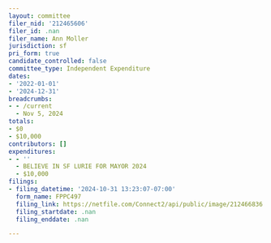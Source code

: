 ```yaml
---
layout: committee
filer_nid: '212465606'
filer_id: .nan
filer_name: Ann Moller
jurisdiction: sf
pri_form: true
candidate_controlled: false
committee_type: Independent Expenditure
dates:
- '2022-01-01'
- '2024-12-31'
breadcrumbs:
- - /current
  - Nov 5, 2024
totals:
- $0
- $10,000
contributors: []
expenditures:
- - ''
  - BELIEVE IN SF LURIE FOR MAYOR 2024
  - $10,000
filings:
- filing_datetime: '2024-10-31 13:23:07-07:00'
  form_name: FPPC497
  filing_link: https://netfile.com/Connect2/api/public/image/212466836
  filing_startdate: .nan
  filing_enddate: .nan

---
```

